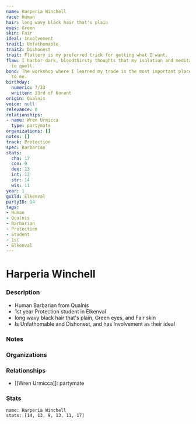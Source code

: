 ```yaml
---
name: Harperia Winchell
race: Human
hair: long wavy black hair that's plain
eyes: Green
skin: Fair
ideal: Involvement
trait1: Unfathomable
trait2: Dishonest
trait: Flattery is my preferred trick for getting what I want.
flaw: I harbor dark, bloodthirsty thoughts that my isolation and meditation failed
  to quell.
bond: The workshop where I learned my trade is the most important place in the world
  to me.
birthday:
  numeric: 7/33
  written: 33rd of Korent
origin: Qualnis
voice: null
relevance: 0
relationships:
- name: Wren Urmicca
  type: partymate
organizations: []
notes: []
track: Protection
spec: Barbarian
stats:
  cha: 17
  con: 9
  dex: 13
  int: 13
  str: 14
  wis: 11
year: 1
guild: Elkenval
partyID: 14
tags:
- Human
- Qualnis
- Barbarian
- Protection
- Student
- 1st
- Elkenval
---
```

# Harperia Winchell
### Description
- Human Barbarian from Qualnis
- 1st year Protection student in Elkenval
- long wavy black hair that's plain, Green eyes, and Fair skin
- Is Unfathomable and Dishonest, and has Involvement as their ideal

### Notes

### Organizations

### Relationships
- [[Wren Urmicca]]: partymate

### Stats
```statblock
name: Harperia Winchell
stats: [14, 13, 9, 13, 11, 17]
```